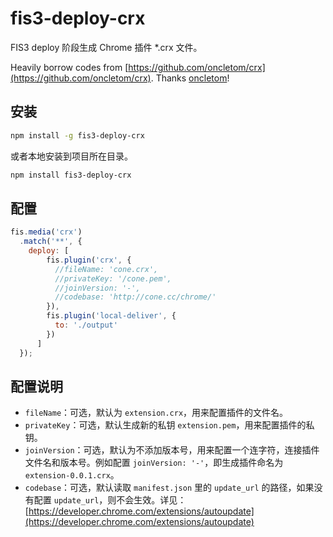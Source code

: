 # fis3-deploy-crx

FIS3 deploy 阶段生成 Chrome 插件 *.crx 文件。

Heavily borrow codes from [https://github.com/oncletom/crx](https://github.com/oncletom/crx). Thanks [oncletom](https://github.com/oncletom/)!

## 安装

```bash
npm install -g fis3-deploy-crx
```

或者本地安装到项目所在目录。

```bash
npm install fis3-deploy-crx
```

## 配置

```javascript
fis.media('crx')
  .match('**', {
    deploy: [
        fis.plugin('crx', {
          //fileName: 'cone.crx',
          //privateKey: '/cone.pem',
          //joinVersion: '-',
          //codebase: 'http://cone.cc/chrome/'
        }),
        fis.plugin('local-deliver', {
          to: './output'
        })
      ]
  });
```

## 配置说明

* `fileName`：可选，默认为 `extension.crx`，用来配置插件的文件名。
* `privateKey`：可选，默认生成新的私钥 `extension.pem`，用来配置插件的私钥。
* `joinVersion`：可选，默认为不添加版本号，用来配置一个连字符，连接插件文件名和版本号。例如配置 `joinVersion: '-'`，即生成插件命名为 `extension-0.0.1.crx`。
* `codebase`：可选，默认读取 `manifest.json` 里的 `update_url` 的路径，如果没有配置 `update_url`，则不会生效。详见：[https://developer.chrome.com/extensions/autoupdate](https://developer.chrome.com/extensions/autoupdate)
